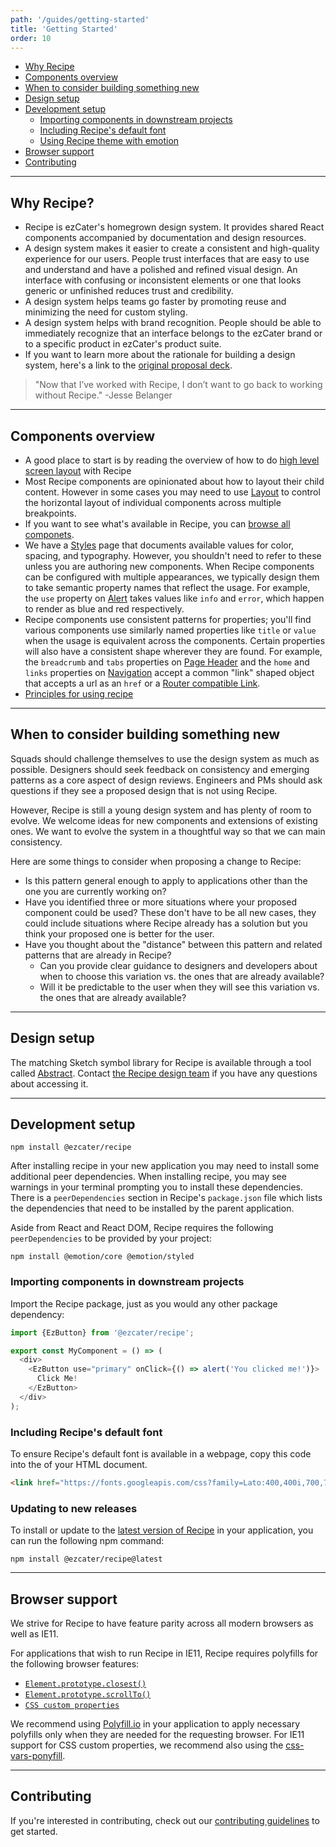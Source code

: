 ```yaml
---
path: '/guides/getting-started'
title: 'Getting Started'
order: 10
---
```


- [Why Recipe](#why-recipe)
- [Components overview](#components-overview)
- [When to consider building something new](#when-to-consider-building-something-new)
- [Design setup](#design-setup)
- [Development setup](#development-setup)
  - [Importing components in downstream projects](#importing-components-in-downstream-projects)
  - [Including Recipe's default font](#including-recipes-default-font)
  - [Using Recipe theme with emotion](#using-recipe-theme-with-emotion)
- [Browser support](#browser-support)
- [Contributing](#contributing)

---

## Why Recipe?

- Recipe is ezCater's homegrown design system. It provides shared React components accompanied by documentation and design resources.
- A design system makes it easier to create a consistent and high-quality experience for our users. People trust interfaces that are easy to use and understand and have a polished and refined visual design. An interface with confusing or inconsistent elements or one that looks generic or unfinished reduces trust and credibility.
- A design system helps teams go faster by promoting reuse and minimizing the need for custom styling.
- A design system helps with brand recognition. People should be able to immediately recognize that an interface belongs to the ezCater brand or to a specific product in ezCater's product suite.
- If you want to learn more about the rationale for building a design system, here's a link to the [original proposal deck](https://docs.google.com/presentation/d/1F2g0puThyfdYNwKYHGFNFiBNN3Lh7RHWxSfECG9MrUg/edit?usp=sharing).

> "Now that I’ve worked with Recipe, I don’t want to go back to working without Recipe." -Jesse Belanger

---

## Components overview

- A good place to start is by reading the overview of how to do [high level screen layout](/components/ez-app-layout) with Recipe
- Most Recipe components are opinionated about how to layout their child content. However in some cases you may need to use [Layout](/components/ez-layout) to control the horizontal layout of individual components across multiple breakpoints.
- If you want to see what's available in Recipe, you can [browse all componets](/components/).
- We have a [Styles](/styles) page that documents available values for color, spacing, and typography. However, you shouldn't need to refer to these unless you are authoring new components. When Recipe components can be configured with multiple appearances, we typically design them to take semantic property names that reflect the usage. For example, the `use` property on [Alert](/components/ez-alert) takes values like `info` and `error`, which happen to render as blue and red respectively.
- Recipe components use consistent patterns for properties; you'll find various components use similarly named properties like `title` or `value` when the usage is equivalent across the components. Certain properties will also have a consistent shape wherever they are found. For example, the `breadcrumb` and `tabs` properties on [Page Header](/components/ez-page-header) and the `home` and `links` properties on [Navigation](/components/ez-navigation) accept a common "link" shaped object that accepts a url as an `href` or a [Router compatible Link](https://reacttraining.com/react-router/web/api/Link).
- [Principles for using recipe](/guides/principles#principles-for-using-recipe)

---

## When to consider building something new

Squads should challenge themselves to use the design system as much as possible. Designers should seek feedback on consistency and emerging patterns as a core aspect of design reviews. Engineers and PMs should ask questions if they see a proposed design that is not using Recipe.

However, Recipe is still a young design system and has plenty of room to evolve. We welcome ideas for new components and extensions of existing ones. We want to evolve the system in a thoughtful way so that we can main consistency.

Here are some things to consider when proposing a change to Recipe:

- Is this pattern general enough to apply to applications other than the one you are currently working on?
- Have you identified three or more situations where your proposed component could be used? These don't have to be all new cases, they could include situations where Recipe already has a solution but you think your proposed one is better for the user.
- Have you thought about the "distance" between this pattern and related patterns that are already in Recipe?
  - Can you provide clear guidance to designers and developers about when to choose this variation vs. the ones that are already available?
  - Will it be predictable to the user when they will see this variation vs. the ones that are already available?

---

## Design setup

The matching Sketch symbol library for Recipe is available through a tool called [Abstract](https://www.abstract.com/). Contact [the Recipe design team](/meet-the-team#recipe-design-team) if you have any questions about accessing it.

---

## Development setup

```term
npm install @ezcater/recipe
```

After installing recipe in your new application you may need to install some additional peer dependencies. When installing recipe, you may see warnings in your terminal prompting you to install these dependencies. There is a `peerDependencies` section in Recipe's `package.json` file which lists the dependencies that need to be installed by the parent application.

Aside from React and React DOM, Recipe requires the following `peerDependencies` to be provided by your project:

```term
npm install @emotion/core @emotion/styled
```

### Importing components in downstream projects

Import the Recipe package, just as you would any other package dependency:

```js
import {EzButton} from '@ezcater/recipe';

export const MyComponent = () => (
  <div>
    <EzButton use="primary" onClick={() => alert('You clicked me!')}>
      Click Me!
    </EzButton>
  </div>
);
```

### Including Recipe's default font

To ensure Recipe's default font is available in a webpage, copy this code into the <head> of your HTML document.

```html
<link href="https://fonts.googleapis.com/css?family=Lato:400,400i,700,700i" rel="stylesheet" />
```

### Updating to new releases

To install or update to the [latest version of Recipe](/changelog) in your application, you can run the following npm command:

```term
npm install @ezcater/recipe@latest
```

---

## Browser support

We strive for Recipe to have feature parity across all modern browsers as well as IE11.

For applications that wish to run Recipe in IE11, Recipe requires polyfills for the following browser features:

- [`Element.prototype.closest()`](https://developer.mozilla.org/en-US/docs/Web/API/Element/closest)
- [`Element.prototype.scrollTo()`](https://developer.mozilla.org/en-US/docs/Web/API/Element/scrollTo)
- [`CSS custom properties`](https://developer.mozilla.org/en-US/docs/Web/CSS/Using_CSS_custom_properties)

We recommend using [Polyfill.io](https://polyfill.io/) in your application to apply necessary polyfills only when they are needed for the requesting browser. For IE11 support for CSS custom properties, we recommend also using the [css-vars-ponyfill](https://github.com/jhildenbiddle/css-vars-ponyfill).

---

## Contributing

If you're interested in contributing, check out our [contributing guidelines](/guides/contributing) to get started.
